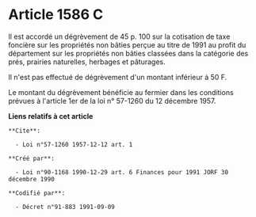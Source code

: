 # Article 1586 C

Il est accordé un dégrèvement de 45 p. 100 sur la cotisation de taxe foncière sur les propriétés non bâties perçue au titre
de 1991 au profit du département sur les propriétés non bâties classées dans la catégorie des prés, prairies naturelles,
herbages et pâturages.

Il n'est pas effectué de dégrèvement d'un montant inférieur à 50 F.

Le montant du dégrèvement bénéficie au fermier dans les conditions prévues à l'article 1er de la loi n° 57-1260 du 12
décembre 1957.

**Liens relatifs à cet article**

	**Cite**:

	  - Loi n°57-1260 1957-12-12 art. 1

	**Créé par**:

	  - Loi n°90-1168 1990-12-29 art. 6 Finances pour 1991 JORF 30 décembre 1990

	**Codifié par**:

	  - Décret n°91-883 1991-09-09
